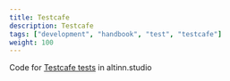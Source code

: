 ```yaml
---
title: Testcafe
description: Testcafe
tags: ["development", "handbook", "test", "testcafe"]
weight: 100
---
```

Code for [Testcafe tests](https://github.com/Altinn/altinn-studio/tree/master/src/test/Testcafe) in altinn.studio
